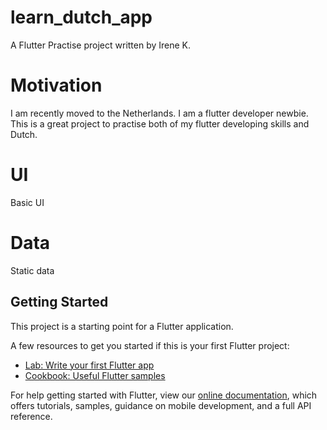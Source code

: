 # learn_dutch_app

A Flutter Practise project written by Irene K.

# Motivation

I am recently moved to the Netherlands. I am a flutter developer newbie. This is a great project to practise both of my flutter developing skills and Dutch.

# UI

Basic UI

# Data

Static data

## Getting Started

This project is a starting point for a Flutter application.

A few resources to get you started if this is your first Flutter project:

- [Lab: Write your first Flutter app](https://flutter.dev/docs/get-started/codelab)
- [Cookbook: Useful Flutter samples](https://flutter.dev/docs/cookbook)

For help getting started with Flutter, view our
[online documentation](https://flutter.dev/docs), which offers tutorials,
samples, guidance on mobile development, and a full API reference.
